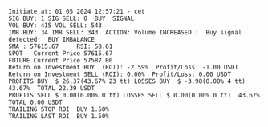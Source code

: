     Initiate at: 01 05 2024 12:57:21 - cet
    SIG BUY: 1 SIG SELL: 0  BUY  SIGNAL
    VOL BUY: 415 VOL SELL: 543
    IMB BUY: 34 IMB SELL: 343  ACTION: Volume INCREASED !  Buy signal detected!  BUY IMBALANCE
    SMA : 57615.67     RSI: 58.61
    SPOT   Current Price 57615.67
    FUTURE Current Price 57587.00
    Return on Investment BUY  (ROI): -2.59%  Profit/Loss: -1.00 USDT
    Return on Investment SELL (ROI): 0.00%  Profit/Loss: 0.00 USDT
    PROFITS BUY  $ 26.37(43.67% 23 tt) LOSSES BUY  $ -3.98(0.00% 4 tt)  43.67%  TOTAL 22.39 USDT
    PROFITS SELL $ 0.00(0.00% 0 tt) LOSSES SELL $ 0.00(0.00% 0 tt)  43.67%  TOTAL 0.00 USDT
    TRAILING STOP ROI  BUY 1.50%
    TRAILING LAST ROI  BUY 1.50%
